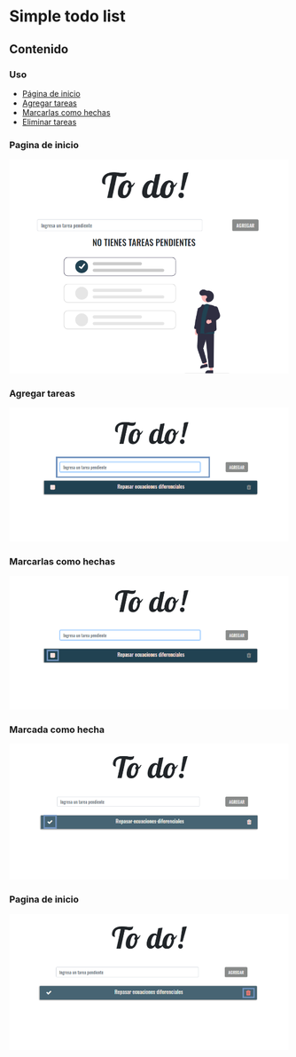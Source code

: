 # Simple todo list

## Contenido

### Uso
   * [Página de inicio](#inicio)
   * [Agregar tareas](#nueva-tarea)
   * [Marcarlas como hechas](#tarea-hecha)
   * [Eliminar tareas](#eliminar-tarea)

<a name='inicio'></a>
### Pagina de inicio
![Página de inicio](./src/img/pagina-inicio.png)

<a name='nueva-tarea'></a>
### Agregar tareas
![Agregar tareas](./src/img/agregar.png)

<a name='tarea-hecha'></a>
### Marcarlas como hechas
![Borón de marcarlas](./src/img/hecha.png)

### Marcada como hecha
![Marcada como hecha](./src/img/hecha-final.png)

<a name='eliminar-tarea'></a>
### Pagina de inicio
![Eliminar tarea](./src/img/borrar.png)
